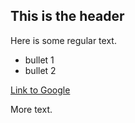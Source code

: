 ## This is the header

Here is some regular text.

* bullet 1
* bullet 2

[Link to Google](www.google.com)

More text.